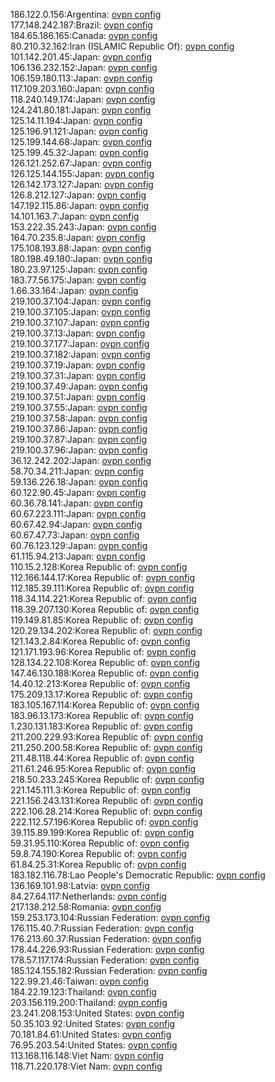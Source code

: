 186.122.0.156:Argentina: [ovpn config](vpn/186_122_0_156.ovpn)  
177.148.242.187:Brazil: [ovpn config](vpn/177_148_242_187.ovpn)  
184.65.186.165:Canada: [ovpn config](vpn/184_65_186_165.ovpn)  
80.210.32.162:Iran (ISLAMIC Republic Of): [ovpn config](vpn/80_210_32_162.ovpn)  
101.142.201.45:Japan: [ovpn config](vpn/101_142_201_45.ovpn)  
106.136.232.152:Japan: [ovpn config](vpn/106_136_232_152.ovpn)  
106.159.180.113:Japan: [ovpn config](vpn/106_159_180_113.ovpn)  
117.109.203.160:Japan: [ovpn config](vpn/117_109_203_160.ovpn)  
118.240.149.174:Japan: [ovpn config](vpn/118_240_149_174.ovpn)  
124.241.80.181:Japan: [ovpn config](vpn/124_241_80_181.ovpn)  
125.14.11.194:Japan: [ovpn config](vpn/125_14_11_194.ovpn)  
125.196.91.121:Japan: [ovpn config](vpn/125_196_91_121.ovpn)  
125.199.144.68:Japan: [ovpn config](vpn/125_199_144_68.ovpn)  
125.199.45.32:Japan: [ovpn config](vpn/125_199_45_32.ovpn)  
126.121.252.67:Japan: [ovpn config](vpn/126_121_252_67.ovpn)  
126.125.144.155:Japan: [ovpn config](vpn/126_125_144_155.ovpn)  
126.142.173.127:Japan: [ovpn config](vpn/126_142_173_127.ovpn)  
126.8.212.127:Japan: [ovpn config](vpn/126_8_212_127.ovpn)  
147.192.115.86:Japan: [ovpn config](vpn/147_192_115_86.ovpn)  
14.101.163.7:Japan: [ovpn config](vpn/14_101_163_7.ovpn)  
153.222.35.243:Japan: [ovpn config](vpn/153_222_35_243.ovpn)  
164.70.235.8:Japan: [ovpn config](vpn/164_70_235_8.ovpn)  
175.108.193.88:Japan: [ovpn config](vpn/175_108_193_88.ovpn)  
180.198.49.180:Japan: [ovpn config](vpn/180_198_49_180.ovpn)  
180.23.97.125:Japan: [ovpn config](vpn/180_23_97_125.ovpn)  
183.77.56.175:Japan: [ovpn config](vpn/183_77_56_175.ovpn)  
1.66.33.164:Japan: [ovpn config](vpn/1_66_33_164.ovpn)  
219.100.37.104:Japan: [ovpn config](vpn/219_100_37_104.ovpn)  
219.100.37.105:Japan: [ovpn config](vpn/219_100_37_105.ovpn)  
219.100.37.107:Japan: [ovpn config](vpn/219_100_37_107.ovpn)  
219.100.37.13:Japan: [ovpn config](vpn/219_100_37_13.ovpn)  
219.100.37.177:Japan: [ovpn config](vpn/219_100_37_177.ovpn)  
219.100.37.182:Japan: [ovpn config](vpn/219_100_37_182.ovpn)  
219.100.37.19:Japan: [ovpn config](vpn/219_100_37_19.ovpn)  
219.100.37.31:Japan: [ovpn config](vpn/219_100_37_31.ovpn)  
219.100.37.49:Japan: [ovpn config](vpn/219_100_37_49.ovpn)  
219.100.37.51:Japan: [ovpn config](vpn/219_100_37_51.ovpn)  
219.100.37.55:Japan: [ovpn config](vpn/219_100_37_55.ovpn)  
219.100.37.58:Japan: [ovpn config](vpn/219_100_37_58.ovpn)  
219.100.37.86:Japan: [ovpn config](vpn/219_100_37_86.ovpn)  
219.100.37.87:Japan: [ovpn config](vpn/219_100_37_87.ovpn)  
219.100.37.96:Japan: [ovpn config](vpn/219_100_37_96.ovpn)  
36.12.242.202:Japan: [ovpn config](vpn/36_12_242_202.ovpn)  
58.70.34.211:Japan: [ovpn config](vpn/58_70_34_211.ovpn)  
59.136.226.18:Japan: [ovpn config](vpn/59_136_226_18.ovpn)  
60.122.90.45:Japan: [ovpn config](vpn/60_122_90_45.ovpn)  
60.36.78.141:Japan: [ovpn config](vpn/60_36_78_141.ovpn)  
60.67.223.111:Japan: [ovpn config](vpn/60_67_223_111.ovpn)  
60.67.42.94:Japan: [ovpn config](vpn/60_67_42_94.ovpn)  
60.67.47.73:Japan: [ovpn config](vpn/60_67_47_73.ovpn)  
60.76.123.129:Japan: [ovpn config](vpn/60_76_123_129.ovpn)  
61.115.94.213:Japan: [ovpn config](vpn/61_115_94_213.ovpn)  
110.15.2.128:Korea Republic of: [ovpn config](vpn/110_15_2_128.ovpn)  
112.166.144.17:Korea Republic of: [ovpn config](vpn/112_166_144_17.ovpn)  
112.185.39.111:Korea Republic of: [ovpn config](vpn/112_185_39_111.ovpn)  
118.34.114.221:Korea Republic of: [ovpn config](vpn/118_34_114_221.ovpn)  
118.39.207.130:Korea Republic of: [ovpn config](vpn/118_39_207_130.ovpn)  
119.149.81.85:Korea Republic of: [ovpn config](vpn/119_149_81_85.ovpn)  
120.29.134.202:Korea Republic of: [ovpn config](vpn/120_29_134_202.ovpn)  
121.143.2.84:Korea Republic of: [ovpn config](vpn/121_143_2_84.ovpn)  
121.171.193.96:Korea Republic of: [ovpn config](vpn/121_171_193_96.ovpn)  
128.134.22.108:Korea Republic of: [ovpn config](vpn/128_134_22_108.ovpn)  
147.46.130.188:Korea Republic of: [ovpn config](vpn/147_46_130_188.ovpn)  
14.40.12.213:Korea Republic of: [ovpn config](vpn/14_40_12_213.ovpn)  
175.209.13.17:Korea Republic of: [ovpn config](vpn/175_209_13_17.ovpn)  
183.105.167.114:Korea Republic of: [ovpn config](vpn/183_105_167_114.ovpn)  
183.96.13.173:Korea Republic of: [ovpn config](vpn/183_96_13_173.ovpn)  
1.230.131.183:Korea Republic of: [ovpn config](vpn/1_230_131_183.ovpn)  
211.200.229.93:Korea Republic of: [ovpn config](vpn/211_200_229_93.ovpn)  
211.250.200.58:Korea Republic of: [ovpn config](vpn/211_250_200_58.ovpn)  
211.48.118.44:Korea Republic of: [ovpn config](vpn/211_48_118_44.ovpn)  
211.61.246.95:Korea Republic of: [ovpn config](vpn/211_61_246_95.ovpn)  
218.50.233.245:Korea Republic of: [ovpn config](vpn/218_50_233_245.ovpn)  
221.145.111.3:Korea Republic of: [ovpn config](vpn/221_145_111_3.ovpn)  
221.156.243.131:Korea Republic of: [ovpn config](vpn/221_156_243_131.ovpn)  
222.106.28.214:Korea Republic of: [ovpn config](vpn/222_106_28_214.ovpn)  
222.112.57.196:Korea Republic of: [ovpn config](vpn/222_112_57_196.ovpn)  
39.115.89.199:Korea Republic of: [ovpn config](vpn/39_115_89_199.ovpn)  
59.31.95.110:Korea Republic of: [ovpn config](vpn/59_31_95_110.ovpn)  
59.8.74.190:Korea Republic of: [ovpn config](vpn/59_8_74_190.ovpn)  
61.84.25.31:Korea Republic of: [ovpn config](vpn/61_84_25_31.ovpn)  
183.182.116.78:Lao People's Democratic Republic: [ovpn config](vpn/183_182_116_78.ovpn)  
136.169.101.98:Latvia: [ovpn config](vpn/136_169_101_98.ovpn)  
84.27.64.117:Netherlands: [ovpn config](vpn/84_27_64_117.ovpn)  
217.138.212.58:Romania: [ovpn config](vpn/217_138_212_58.ovpn)  
159.253.173.104:Russian Federation: [ovpn config](vpn/159_253_173_104.ovpn)  
176.115.40.7:Russian Federation: [ovpn config](vpn/176_115_40_7.ovpn)  
176.213.60.37:Russian Federation: [ovpn config](vpn/176_213_60_37.ovpn)  
178.44.226.93:Russian Federation: [ovpn config](vpn/178_44_226_93.ovpn)  
178.57.117.174:Russian Federation: [ovpn config](vpn/178_57_117_174.ovpn)  
185.124.155.182:Russian Federation: [ovpn config](vpn/185_124_155_182.ovpn)  
122.99.21.46:Taiwan: [ovpn config](vpn/122_99_21_46.ovpn)  
184.22.19.123:Thailand: [ovpn config](vpn/184_22_19_123.ovpn)  
203.156.119.200:Thailand: [ovpn config](vpn/203_156_119_200.ovpn)  
23.241.208.153:United States: [ovpn config](vpn/23_241_208_153.ovpn)  
50.35.103.92:United States: [ovpn config](vpn/50_35_103_92.ovpn)  
70.181.84.61:United States: [ovpn config](vpn/70_181_84_61.ovpn)  
76.95.203.54:United States: [ovpn config](vpn/76_95_203_54.ovpn)  
113.168.116.148:Viet Nam: [ovpn config](vpn/113_168_116_148.ovpn)  
118.71.220.178:Viet Nam: [ovpn config](vpn/118_71_220_178.ovpn)  
